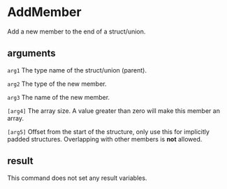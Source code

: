 # AddMember

Add a new member to the end of a struct/union.

## arguments

`arg1` The type name of the struct/union (parent).

`arg2` The type of the new member.

`arg3` The name of the new member.

`[arg4]` The array size. A value greater than zero will make this member an array.

`[arg5]` Offset from the start of the structure, only use this for implicitly padded structures. Overlapping with other members is **not** allowed.

## result

This command does not set any result variables.
